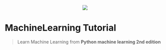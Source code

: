 <p align="center"><img src="https://tensorflowkorea.files.wordpress.com/2018/06/cover_1.jpg?w=245&h=300" /></p>

# MachineLearning Tutorial

> Learn Machine Learning from **Python machine learning 2nd edition**

